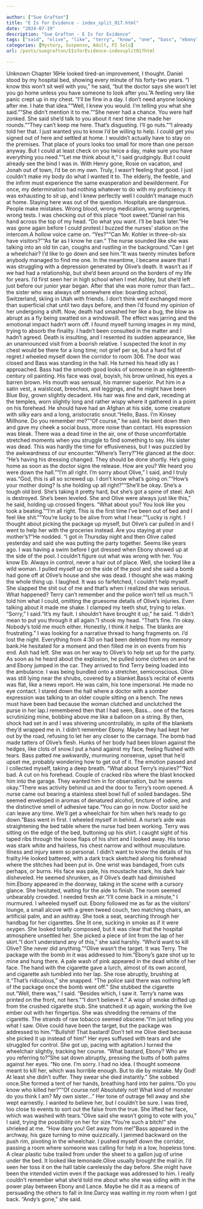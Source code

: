 ```yaml
---

author: ["Sue Grafton"]
title: "E Is for Evidence - index_split_017.html"
date: "2024-07-19"
description: "Sue Grafton - E Is for Evidence"
tags: ["said", "olive", "like", "terry", "know", "one", "bass", "ebony", "looked", "time", "help", "could", "face", "cigarette", "bed", "well", "go", "get", "wrong", "nurse", "room", "got", "package", "thought", "year"]
categories: [Mystery, Suspense, Adult, PI Solo]
url: /posts/suegrafton/EIsforEvidence-indexsplit017html

---
```



Unknown
Chapter 16He looked tired-an improvement, I thought. Daniel stood by my hospital bed, showing every minute of his forty-two years. “I know this won’t sit well with you,” he said, “but the doctor says she won’t let you go home unless you have someone to look after you.”A feeling very like panic crept up in my chest. “I’ll be fine in a day. I don’t need anyone looking after me. I hate that idea.”“Well, I knew you would. I’m telling you what she said.”“She didn’t mention it to me.”“She never had a chance. You were half zonked. She said she’d talk to you about it next time she made her rounds.”“They can’t keep me here. That’s disgusting. I’ll go nuts.”“I already told her that. I just wanted you to know I’d be willing to help. I could get you signed out of here and settled at home. I wouldn’t actually have to stay on the premises. That place of yours looks too small for more than one person anyway. But I could at least check on you twice a day, make sure you have everything you need.”“Let me think about it,” I said grudgingly. But I could already see the bind I was in. With Henry gone, Rosie on vacation, and Jonah out of town, I’d be on my own. Truly, I wasn’t feeling that good. I just couldn’t make my body do what I wanted it to. The elderly, the feeble, and the infirm must experience the same exasperation and bewilderment. For once, my determination had nothing whatever to do with my proficiency. It was exhausting to sit up, and I knew perfectly well I couldn’t manage much at home. Staying here was out of the question. Hospitals are dangerous. People make mistakes. Wrong blood, wrong medication, wrong surgeries, wrong tests. I was checking out of this place “toot sweet.”Daniel ran his hand across the top of my head. “Do what you want. I’ll be back later.”He was gone again before I could protest.I buzzed the nurses’ station on the intercom.A hollow voice came on. “Yes?”“Can Mr. Kohler in three-oh-six have visitors?”“As far as I know he can.” The nurse sounded like she was talking into an old tin can, coughs and rustling in the background.“Can I get a wheelchair? I’d like to go down and see him.”It was twenty minutes before anybody managed to find me one. In the meantime, I became aware that I was struggling with a depression generated by Olive’s death. It wasn’t as if we had had a relationship, but she’d been around on the borders of my life for years. I’d first seen her in high school when I met Ashley, but she’d left just before our junior year began. After that she was more rumor than fact... the sister who was always off somewhere else: boarding school, Switzerland, skiing in Utah with friends. I don’t think we’d exchanged more than superficial chat until two days before, and then I’d found my opinion of her undergoing a shift. Now, death had smashed her like a bug, the blow as abrupt as a fly being swatted on a windowsill. The effect was jarring and the emotional impact hadn’t worn off. I found myself turning images in my mind, trying to absorb the finality. I hadn’t been consulted in the matter and I hadn’t agreed. Death is insulting, and I resented its sudden appearance, like an unannounced visit from a boorish relative. I suspected the knot in my chest would be there for a long time; not grief per se, but a hard fist of regret.I wheeled myself down the corridor to room 306. The door was closed and Bass was standing in the hall. He turned his head idly as I approached. Bass had the smooth good looks of someone in an eighteenth-century oil painting. His face was oval, boyish, his brow unlined, his eyes a barren brown. His mouth was sensual, his manner superior. Put him in a satin vest, a waistcoat, breeches, and leggings, and he might have been Blue Boy, grown slightly decadent. His hair was fine and dark, receding at the temples, worn slightly long and rather wispy where it gathered in a point on his forehead. He should have had an Afghan at his side, some creature with silky ears and a long, aristocratic snout.“Hello, Bass. I’m Kinsey Millhone. Do you remember me?”“Of course,” he said. He bent down then and gave my cheek a social buss, more noise than contact. His expression was bleak. There was a dead time in the air, one of those uncomfortable stretched moments when you struggle to find something to say. His sister was dead. This was hardly the time for effusiveness, but I was puzzled by the awkwardness of our encounter.“Where’s Terry?”He glanced at the door. “He’s having his dressing changed. They should be done shortly. He’s going home as soon as the doctor signs the release. How are you? We heard you were down the hall.”“I’m all right. I’m sorry about Olive,” I said, and I truly was.“God, this is all so screwed up. I don’t know what’s going on.”“How’s your mother doing? Is she holding up all right?”“She’ll be okay. She’s a tough old bird. She’s taking it pretty hard, but she’s got a spine of steel. Ash is destroyed. She’s been leveled. She and Olive were always just like this,” he said, holding up crossed fingers. “What about you? You look like you took a beating.”“I’m all right. This is the first time I’ve been out of bed and I feel like shit.”“You’re lucky to be alive from what I hear.”“Lucky is right. I thought about picking the package up myself, but Olive’s car pulled in and I went to help her with the groceries instead. Are you staying at your mother’s?”He nodded. “I got in Thursday night and then Olive called yesterday and said she was putting the party together. Seems like years ago. I was having a swim before I got dressed when Ebony showed up at the side of the pool. I couldn’t figure out what was wrong with her. You know Eb. Always in control, never a hair out of place. Well, she looked like a wild woman. I pulled myself up on the side of the pool and she said a bomb had gone off at Olive’s house and she was dead. I thought she was making the whole thing up. I laughed. It was so farfetched, I couldn’t help myself. She slapped the shit out of me and that’s when I realized she was serious. What happened? Terry can’t remember and the police won’t tell us much.”I told him what I could, omitting the gruesome details of Olive’s injuries. Even talking about it made me shake. I clamped my teeth shut, trying to relax. “Sorry,” I said.“It’s my fault. I shouldn’t have brought it up,” he said. “I didn’t mean to put you through it all again.”I shook my head. “That’s fine. I’m okay. Nobody’s told me much either. Honestly, I think it helps. The blanks are frustrating.” I was looking for a narrative thread to hang fragments on. I’d lost the night. Everything from 4:30 on had been deleted from my memory bank.He hesitated for a moment and then filled me in on events from his end. Ash had left. She was on her way to Olive’s to help set up for the party. As soon as he heard about the explosion, he pulled some clothes on and he and Ebony jumped in the car. They arrived to find Terry being loaded into the ambulance. I was being bundled onto a stretcher, semiconscious. Olive was still lying near the shrubs, covered by a blanket.Bass’s recital of events was flat, like a news report. He was calm, his tone impersonal. He made no eye contact. I stared down the hall where a doctor with a somber expression was talking to an older couple sitting on a bench. The news must have been bad because the woman clutched and unclutched the purse in her lap.I remembered then that I had seen, Bass... one of the faces scrutinizing mine, bobbing above me like a balloon on a string. By then, shock had set in and I was shivering uncontrollably, in spite of the blankets they’d wrapped me in. I didn’t remember Ebony. Maybe they had kept her out by the road, refusing to let her any closer to the carnage. The bomb had made tatters of Olive’s flesh. Hunks of her body had been blown against the hedges, like clots of snow.I put a hand against my face, feeling flushed with tears. Bass patted me awkwardly, murmuring nonsense, upset that he’d upset me, probably wondering how to get out of it. The emotion passed and I collected myself, taking a deep breath. “What about Terry’s injuries?”“Not bad. A cut on his forehead. Couple of cracked ribs where the blast knocked him into the garage. They wanted him in for observation, but he seems okay.”There was activity behind us and the door to Terry’s room opened. A nurse came out bearing a stainless steel bowl full of soiled bandages. She seemed enveloped in aromas of denatured alcohol, tincture of iodine, and the distinctive smell of adhesive tape.“You can go in now. Doctor said he can leave any time. We’ll get a wheelchair for him when he’s ready to go down.”Bass went in first. I wheeled myself in behind. A nurse’s aide was straightening the bed table where the nurse had been working. Terry was sitting on the edge of the bed, buttoning up his shirt. I caught sight of his taped ribs through the loose flaps of his shirt and I looked away. His torso was stark white and hairless, his chest narrow and without musculature. Illness and injury seem so personal. I didn’t want to know the details of his frailty.He looked battered, with a dark track sketched along his forehead where the stitches had been put in. One wrist was bandaged, from cuts perhaps, or burns. His face was pale, his moustache stark, his dark hair disheveled. He seemed shrunken, as if Olive’s death had diminished him.Ebony appeared in the doorway, taking in the scene with a cursory glance. She hesitated, waiting for the aide to finish. The room seemed unbearably crowded. I needed fresh air.“I’ll come back in a minute,” I murmured. I wheeled myself out. Ebony followed me as far as the visitors’ lounge, a small alcove with a green tweed couch, two matching chairs, an artificial palm, and an ashtray. She took a seat, searching through her handbag for her cigarettes. She lit one, sucking in smoke as if it were oxygen. She looked totally composed, but it was clear that the hospital atmosphere unsettled her. She picked a piece of lint from the lap of her skirt.“I don’t understand any of this,” she said harshly. “Who’d want to kill Olive? She never did anything.”“Olive wasn’t the target. It was Terry. The package with the bomb in it was addressed to him.”Ebony’s gaze shot up to mine and hung there. A pale wash of pink appeared in the dead white of her face. The hand with the cigarette gave a lurch, almost of its own accord, and cigarette ash tumbled into her lap. She rose abruptly, brushing at it.“That’s ridiculous,” she snapped. “The police said there was nothing left of the package once the bomb went off.” She stubbed the cigarette out.“Well, there was,” I said. “Besides which, I saw it. Terry’s name was printed on the front, not hers.”“I don’t believe it.” A wisp of smoke drifted up from the crushed cigarette stub. She snatched it up again, working the live ember out with her fingertips. She was shredding the remains of the cigarette. The strands of raw tobacco seemed obscene.“I’m just telling you what I saw. Olive could have been the target, but the package was addressed to him.”“Bullshit! That bastard! Don’t tell me Olive died because she picked it up instead of him!” Her eyes suffused with tears and she struggled for control. She got up, pacing with agitation.I turned the wheelchair slightly, tracking her course. “What bastard, Ebony? Who are you referring to?”She sat down abruptly, pressing the butts of both palms against her eyes. “No one. I’m sorry. I had no idea. I thought someone meant to kill her, which was horrible enough. But to die by mistake. My God! At least she didn’t suffer. They swear she died instantly.” She sobbed once.She formed a tent of her hands, breathing hard into her palms.“Do you know who killed her?”“Of course not! Absolutely not! What kind of monster do you think I am? My own sister...” Her tone of outrage fell away and she wept earnestly. I wanted to believe her, but I couldn’t be sure. I was tired, too close to events to sort out the false from the true. She lifted her face, which was washed with tears.“Olive said she wasn’t going to vote with you,” I said, trying the possibility on her for size.“You’re such a bitch!” she shrieked at me. “How dare you! Get away from me!”Bass appeared in the archway, his gaze turning to mine quizzically. I jammed backward on the push rim, pivoting in the wheelchair. I pushed myself down the corridor, passing a room where someone was calling for help in a low, hopeless tone. A clear plastic tube trailed from under the sheet to a gallon jug of urine under the bed. It looked like lemonade.Olive usually brought the mail in. I’d seen her toss it on the hall table carelessly the day before. She might have been the intended victim even if the package was addressed to him. I really couldn’t remember what she’d told me about who she was siding with in the power play between Ebony and Lance. Maybe he did it as a means of persuading the others to fall in line.Darcy was waiting in my room when I got back. “Andy’s gone,” she said.

